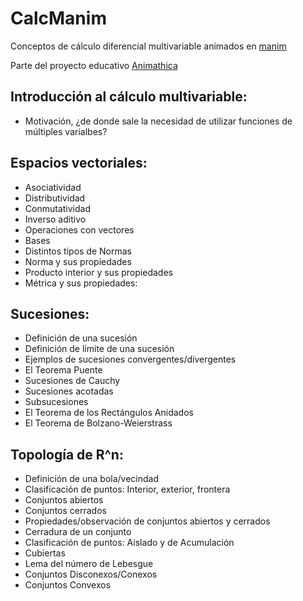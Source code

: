 # CalcManim
Conceptos de cálculo diferencial multivariable animados en [manim](https://github.com/3b1b/manim)

Parte del proyecto educativo [Animathica](https://github.com/animathica)

## Introducción al cálculo multivariable:
  - Motivación, ¿de donde sale la necesidad de utilizar funciones de múltiples varialbes?

## Espacios vectoriales:
  - Asociatividad
  - Distributividad
  - Conmutatividad
  - Inverso aditivo
  - Operaciones con vectores
  - Bases
  - Distintos tipos de Normas
  - Norma y sus propiedades
  - Producto interior y sus propiedades
  - Métrica y sus propiedades:
  
## Sucesiones:
  - Definición de una sucesión
  - Definición de límite de una sucesión
  - Ejemplos de sucesiones convergentes/divergentes
  - El Teorema Puente
  - Sucesiones de Cauchy
  - Sucesiones acotadas
  - Subsucesiones
  - El Teorema de los Rectángulos Anidados
  - El Teorema de Bolzano-Weierstrass 
  
## Topología de R^n:
  - Definición de una bola/vecindad
  - Clasificación de puntos: Interior, exterior, frontera
  - Conjuntos abiertos
  - Conjuntos cerrados
  - Propiedades/observación de conjuntos abiertos y cerrados
  - Cerradura de un conjunto
  - Clasificación de puntos: Aislado y de Acumulación
  - Cubiertas
  - Lema del número de Lebesgue
  - Conjuntos Disconexos/Conexos
  - Conjuntos Convexos
  
